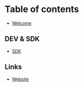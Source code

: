 # Table of contents

* [Welcome](README.md)

## DEV & SDK

* [SDK](dev-and-sdk/sdk.md)

## Links

* [Website](https://pumplend.fun/)
